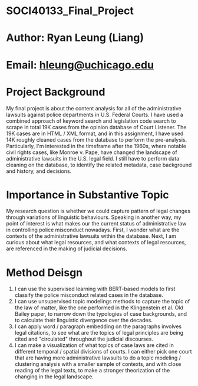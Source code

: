 # SOCI40133_Final_Project
# Author: Ryan Leung (Liang)    
# Email: hleung@uchicago.edu

# Project Background
My final project is about the content analysis for all of the administrative lawsuits against police departments in U.S. Federal Courts. I have used a combined approach of keyword search and legislation code search to scrape in total 19K cases from the opinion database of Court Listener. The 19K cases are in HTML / XML format, and in this assignment, I have used 14K roughly cleaned cases from the database to perform the pre-analysis. Particularly, I'm interested in the timeframe after the 1960s, where notable civil rights cases, like Monroe v. Pape, have changed the landscape of administrative lawsuits in the U.S. legal field. I still have to perform data cleaning on the database, to identify the related metadata, case background and history, and decisions. 

# Importance in Substantive Topic
My research question is whether we could capture pattern of legal changes through variations of linguistic behaviours. Speaking in another way, my point of interest is what makes our the current status of administrative law in controlling police misconduct nowadays. First, I wonder what are the contexts of the administrative lawsuits within the database. Next, I am curious about what legal resources, and what contexts of legal resources, are referenced in the making of judicial decisions. 

# Method Deisgn
1. I can use the supervised learning with BERT-based models to first classify the police misconduct related cases in the database.
2. I can use unsupervised topic modelings methods to capture the topic of the law of matter, like the one performed in the Klingenstein et al. Old Bailey paper, to narrow down the typologies of case backgrounds, and to calculate their linguistic divergence over the decades.
3. I can apply word / paragraph embedding on the paragraphs involves legal citations, to see what are the topics of legal principles are being cited and "circulated" throughout the judicial discourses.
4. I can make a visualization of what topics of case laws are cited in different temporal / spatial divisions of courts. I can either pick one court that are having more administrative lawsuits to do a topic modeling / clustering analysis with a smaller sample of contexts, and with close reading of the legal texts, to make a stronger theorization of the changing in the legal landscape.
